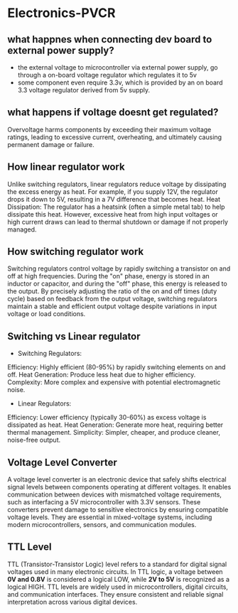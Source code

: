 # Electronics-PVCR

## what happnes when connecting dev board to external power supply?
* the external voltage to microcontroller via external power supply, go through a on-board voltage regulator which regulates it to 5v
* some component even require 3.3v, which is provided by an on board 3.3 voltage regulator derived from 5v supply.

## what happens if voltage doesnt get regulated?
Overvoltage harms components by exceeding their maximum voltage ratings, leading to excessive current, overheating, and ultimately causing permanent damage or failure.


## How linear regulator work
Unlike switching regulators, linear regulators reduce voltage by dissipating the excess energy as heat. For example, if you supply 12V, the regulator drops it down to 5V, resulting in a 7V difference that becomes heat.
Heat Dissipation: The regulator has a heatsink (often a simple metal tab) to help dissipate this heat. However, excessive heat from high input voltages or high current draws can lead to thermal shutdown or damage if not properly managed.


## How switching regulator work
Switching regulators control voltage by rapidly switching a transistor on and off at high frequencies. During the "on" phase, energy is stored in an inductor or capacitor, and during the "off" phase, this energy is released to the output. By precisely adjusting the ratio of the on and off times (duty cycle) based on feedback from the output voltage, switching regulators maintain a stable and efficient output voltage despite variations in input voltage or load conditions.


## Switching vs Linear regulator
- Switching Regulators:

Efficiency: Highly efficient (80-95%) by rapidly switching elements on and off.
Heat Generation: Produce less heat due to higher efficiency.
Complexity: More complex and expensive with potential electromagnetic noise.

- Linear Regulators:

Efficiency: Lower efficiency (typically 30-60%) as excess voltage is dissipated as heat.
Heat Generation: Generate more heat, requiring better thermal management.
Simplicity: Simpler, cheaper, and produce cleaner, noise-free output.

## Voltage Level Converter
A voltage level converter is an electronic device that safely shifts electrical signal levels between components operating at different voltages. It enables communication between devices with mismatched voltage requirements, such as interfacing a 5V microcontroller with 3.3V sensors. These converters prevent damage to sensitive electronics by ensuring compatible voltage levels. They are essential in mixed-voltage systems, including modern microcontrollers, sensors, and communication modules.

## TTL Level
TTL (Transistor-Transistor Logic) level refers to a standard for digital signal voltages used in many electronic circuits. In TTL logic, a voltage between **0V and 0.8V** is considered a logical LOW, while **2V to 5V** is recognized as a logical HIGH. TTL levels are widely used in microcontrollers, digital circuits, and communication interfaces. They ensure consistent and reliable signal interpretation across various digital devices.